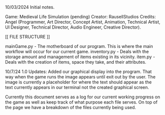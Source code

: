 10/03/2024 Initial notes.

Game: Medieval Life Simulation (pending)
Creator: RausellStudios
Credits: Angel (Programmer, Art Director, Concept Artist, Animation, Technical Artist, UI Designer, Technical Director, Audio Engineer, Creative Director).

[[ FILE STRUCTURE ]]

mainGame.py - The motherboard of our program. This is where the main workflow will occur for our current game. 
inventory.py - Deals with the storage amount and management of items existing in its vicinity.
item.py - Deals with the creation of items, space they take, and their attributes.


10/7/24
1.0
Updates: Added our graphical display into the program. That way when the game runs the image appears until exit out by the user. The image is currently a placeholder for where the text should appear as the text currently appears in our terminal not the created graphical screen.

Currently this document serves as a log for our current working progress on the game as well as keep track of what purpose each file serves. On top of the page we have a breakdown of the files currently being used. 